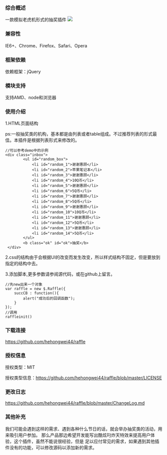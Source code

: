 ### 综合概述

一款模拟老虎机形式的抽奖插件
<img src="http://sfault-image.b0.upaiyun.com/958/921/958921584-546089cb791ed_articlex"/>

### 兼容性

IE6+、Chrome、Firefox、Safari、Opera

### 框架依赖

依赖框架：jQuery

### 模块支持

支持AMD、node和浏览器

### 使用介绍
1.HTML页面结构

ps:一般抽奖类的机构，基本都是由列表或者table组成。不过推荐列表的形式最佳。本插件是根据列表形式来修改的。
    
    //可以参考demo中的示例
    <div class="inbox">
            <ul id="random_box">
                <li id="random_1">谢谢惠顾</li>
                <li id="random_2">苹果笔记本</li>
                <li id="random_3">谢谢惠顾</li>
                <li id="random_4">10Q币</li>
                <li id="random_5">谢谢惠顾</li>
                <li id="random_6">5Q币</li>
                <li id="random_7">谢谢惠顾</li>
                <li id="random_8">5Q币</li>
                <li id="random_9">谢谢惠顾</li>
                <li id="random_10">10Q币</li>
                <li id="random_11">谢谢惠顾</li>
                <li id="random_12">5Q币</li>
                <li id="random_13">谢谢惠顾</li>
                <li id="random_14">5Q币</li>
            </ul>
            <b class="ok" id="ok">抽奖</b>
     </div>
     
2.css的结构由于会根据UI的改变而发生改变，所以样式结构不固定，但是要放到指定的结构中去。

3.添加脚本,更多参数请参阅源代码，或在github上留言。
    
    //先new出来一个对象
    var raffle = new $.Raffle({
        succCB : function(){
            alert("成功后的回调函数");
        }
    });
    //调用
    raffleinit()

### 下载连接

https://github.com/hehongwei44/raffle

### 授权信息

授权类型：MIT

授权类型信息：https://github.com/hehongwei44/raffle/blob/master/LICENSE

### 更改日志

https://github.com/hehongwei44/raffle/blob/master/ChangeLog.md

### 其他补充

我们可能会遇到这样的需求、遇到各种什么节日的话，就会举办抽奖类的活动，用来吸引用户参加。
那么产品那边希望开发能写出酷炫叼炸天特效来提高用户体验，这个插件，虽然不能说很经验，但是
足以应付常见的需求，如果遇到其他插件没有的功能，可以修改源码以添加新的需求。



